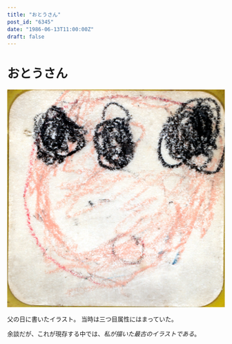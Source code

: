```yaml
---
title: "おとうさん"
post_id: "6345"
date: "1986-06-13T11:00:00Z"
draft: false
---
```


# おとうさん

![おとうさん](../../assets/illustration/1986_0613_father.jpg)

父の日に書いたイラスト。 当時は三つ目属性にはまっていた。

余談だが、これが現存する中では、_私が描いた最古のイラストである_。

